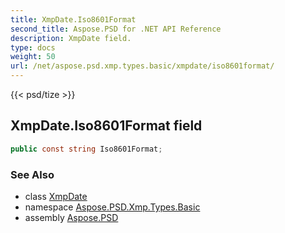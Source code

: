 ```yaml
---
title: XmpDate.Iso8601Format
second_title: Aspose.PSD for .NET API Reference
description: XmpDate field. 
type: docs
weight: 50
url: /net/aspose.psd.xmp.types.basic/xmpdate/iso8601format/
---
```

{{< psd/tize >}}
## XmpDate.Iso8601Format field

```csharp
public const string Iso8601Format;
```

### See Also

* class [XmpDate](../)
* namespace [Aspose.PSD.Xmp.Types.Basic](../../xmpdate/)
* assembly [Aspose.PSD](../../../)


